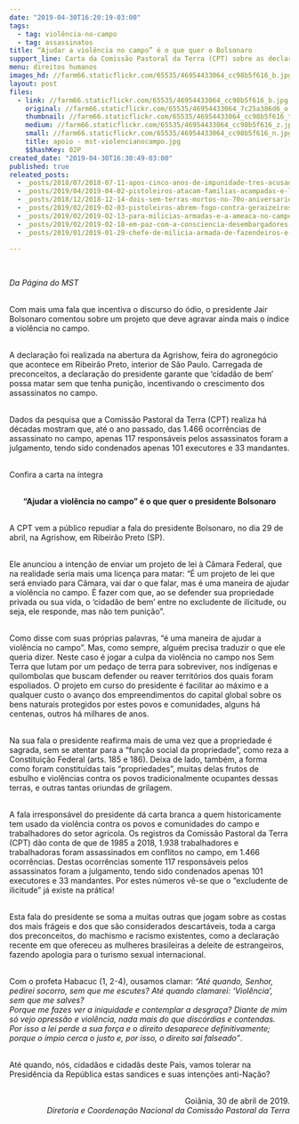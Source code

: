 ```yaml
---
date: "2019-04-30T16:20:19-03:00"
tags:
  - tag: violência-no-campo
  - tag: assassinatos
title: “Ajudar a violência no campo” é o que quer o Bolsonaro
support_line: Carta da Comissão Pastoral da Terra (CPT) sobre as declarações do presidente Bolsonaro
menu: direitos humanos
images_hd: //farm66.staticflickr.com/65535/46954433064_cc98b5f616_b.jpg
layout: post
files:
  - link: //farm66.staticflickr.com/65535/46954433064_cc98b5f616_b.jpg
    original: //farm66.staticflickr.com/65535/46954433064_7c25a386d6_o.jpg
    thumbnail: //farm66.staticflickr.com/65535/46954433064_cc98b5f616_t.jpg
    medium: //farm66.staticflickr.com/65535/46954433064_cc98b5f616_z.jpg
    small: //farm66.staticflickr.com/65535/46954433064_cc98b5f616_n.jpg
    title: apoio - mst-violencianocampo.jpg
    $$hashKey: 02P
created_date: "2019-04-30T16:30:49-03:00"
published: true
releated_posts:
  - _posts/2018/07/2018-07-11-apos-cinco-anos-de-impunidade-tres-acusados-de-assassinar-o-militante-fabio-santos-sao-presos.md
  - _posts/2019/04/2019-04-02-pistoleiros-atacam-familias-acampadas-e-lideranca-e-assassinada-no-amazonas.md
  - _posts/2018/12/2018-12-14-dois-sem-terras-mortos-no-70o-aniversario-da-declaracao-universal-dos-direitos-humanos.md
  - _posts/2019/02/2019-02-03-pistoleiros-abrem-fogo-contra-geraizeiros-em-formosa-do-rio-preto-na-ba.md
  - _posts/2019/02/2019-02-13-para-milicias-armadas-e-a-ameaca-no-campo.md
  - _posts/2019/02/2019-02-18-em-paz-com-a-consciencia-desembargadores-do-tj-do-parana-validam-assassinatos-no-campo.md
  - _posts/2019/01/2019-01-29-chefe-de-milicia-armada-de-fazendeiros-e-preso-no-pa.md

---
```

<p>&nbsp;</p>

<p><em>Da P&aacute;gina do MST</em></p>

<p><br />
Com mais uma fala que incentiva o discurso do &oacute;dio, o presidente Jair Bolsonaro comentou sobre um projeto que deve agravar ainda mais o &iacute;ndice a viol&ecirc;ncia no campo.</p>

<p><br />
A declara&ccedil;&atilde;o foi realizada na abertura da Agrishow, feira do agroneg&oacute;cio que acontece em Ribeir&atilde;o Preto, interior de S&atilde;o Paulo. Carregada de preconceitos, a declara&ccedil;&atilde;o do presidente garante que &lsquo;cidad&atilde;o de bem&rsquo; possa matar sem que tenha puni&ccedil;&atilde;o, incentivando o crescimento dos assassinatos no campo.<br />
&nbsp;</p>

<p>Dados da pesquisa que a&nbsp;Comiss&atilde;o Pastoral da Terra (CPT) realiza h&aacute; d&eacute;cadas mostram que, at&eacute; o ano passado, das 1.466 ocorr&ecirc;ncias de assassinato no campo, apenas 117 respons&aacute;veis pelos assassinatos foram a julgamento, tendo sido condenados apenas 101 executores e 33 mandantes.</p>

<p><br />
Confira a carta na &iacute;ntegra</p>

<p style="text-align: center;"><br />
<strong>&ldquo;Ajudar a viol&ecirc;ncia no campo&rdquo; &eacute; o que quer o presidente Bolsonaro</strong><br />
&nbsp;</p>

<p>A CPT vem a p&uacute;blico repudiar a fala do presidente Bolsonaro, no dia 29 de abril, na Agrishow, em Ribeir&atilde;o Preto (SP).</p>

<p><br />
Ele anunciou a inten&ccedil;&atilde;o de enviar um projeto de lei &agrave; C&acirc;mara Federal, que na realidade seria mais uma licen&ccedil;a para matar: &ldquo;&Eacute; um projeto de lei que ser&aacute; enviado para C&acirc;mara, vai dar o que falar, mas &eacute; uma maneira de ajudar a viol&ecirc;ncia no campo. &Eacute; fazer com que, ao se defender sua propriedade privada ou sua vida, o &lsquo;cidad&atilde;o de bem&rsquo; entre no excludente de ilicitude, ou seja, ele responde, mas n&atilde;o tem puni&ccedil;&atilde;o&rdquo;.</p>

<p><br />
Como disse com suas pr&oacute;prias palavras, &ldquo;&eacute; uma maneira de ajudar a viol&ecirc;ncia no campo&rdquo;. Mas, como sempre, algu&eacute;m precisa traduzir o que ele queria dizer. Neste caso &eacute; jogar a culpa da viol&ecirc;ncia no campo nos Sem Terra que lutam por um peda&ccedil;o de terra para sobreviver, nos ind&iacute;genas e quilombolas que buscam defender ou reaver territ&oacute;rios dos quais foram espoliados. O projeto em curso do presidente &eacute; facilitar ao m&aacute;ximo e a qualquer custo o avan&ccedil;o dos empreendimentos do capital global sobre os bens naturais protegidos por estes povos e comunidades, alguns h&aacute; centenas, outros h&aacute; milhares de anos.</p>

<p><br />
Na sua fala o presidente reafirma mais de uma vez que a propriedade &eacute; sagrada, sem se atentar para a &ldquo;fun&ccedil;&atilde;o social da propriedade&rdquo;, como reza a Constitui&ccedil;&atilde;o Federal (arts. 185 e 186). Deixa de lado, tamb&eacute;m, a forma como foram constitu&iacute;das tais &ldquo;propriedades&rdquo;, muitas delas frutos de esbulho e viol&ecirc;ncias contra os povos tradicionalmente ocupantes dessas terras, e outras tantas oriundas de grilagem.</p>

<p><br />
A fala irrespons&aacute;vel do presidente d&aacute; carta branca a quem historicamente tem usado da viol&ecirc;ncia contra os povos e comunidades do campo e trabalhadores do setor agr&iacute;cola. Os registros da Comiss&atilde;o Pastoral da Terra (CPT) d&atilde;o conta de que de 1985 a 2018, 1.938 trabalhadores e trabalhadoras foram assassinados em conflitos no campo, em 1.466 ocorr&ecirc;ncias. Destas ocorr&ecirc;ncias somente 117 respons&aacute;veis pelos assassinatos foram a julgamento, tendo sido condenados apenas 101 executores e 33 mandantes. Por estes n&uacute;meros v&ecirc;-se que o &ldquo;excludente de ilicitude&rdquo; j&aacute; existe na pr&aacute;tica!</p>

<p><br />
Esta fala do presidente se soma a muitas outras que jogam sobre as costas dos mais fr&aacute;geis e dos que s&atilde;o considerados descart&aacute;veis, toda a carga dos preconceitos, do machismo e racismo existentes, como a declara&ccedil;&atilde;o recente em que ofereceu as mulheres brasileiras a deleite de estrangeiros, fazendo apologia para o turismo sexual internacional.</p>

<p><br />
Com o profeta Habacuc (1, 2-4), ousamos clamar: <em>&ldquo;At&eacute; quando, Senhor, pedirei socorro, sem que me escutes? At&eacute; quando clamarei: &lsquo;Viol&ecirc;ncia&rsquo;, sem que me salves?<br />
Porque me fazes ver a iniquidade e contemplar a desgra&ccedil;a? Diante de mim s&oacute; vejo opress&atilde;o e viol&ecirc;ncia, nada mais do que disc&oacute;rdias e contendas. Por isso a lei perde a sua for&ccedil;a e o direito desaparece definitivamente; porque o &iacute;mpio cerca o justo e, por isso, o direito sai falseado&rdquo;</em>.</p>

<p><br />
At&eacute; quando, n&oacute;s, cidad&atilde;os e cidad&atilde;s deste Pa&iacute;s, vamos tolerar na Presid&ecirc;ncia da Rep&uacute;blica estas sandices e suas inten&ccedil;&otilde;es anti-Na&ccedil;&atilde;o?</p>

<p style="text-align: right;"><br />
Goi&acirc;nia, 30 de abril de 2019.<br />
<em>Diretoria e Coordena&ccedil;&atilde;o Nacional da Comiss&atilde;o Pastoral da Terra</em></p>

<p style="text-align: right;">&nbsp;</p>

<p style="text-align: right;">&nbsp;</p>
